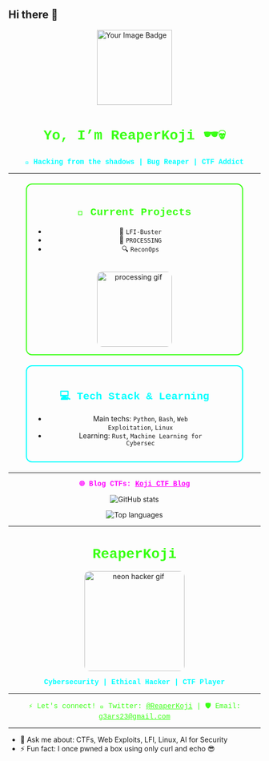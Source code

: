 ## Hi there 👋

<img src="https://tryhackme-badges.s3.amazonaws.com/reaperkoji.png" alt="Your Image Badge" width="150" style="border:none; display:block; margin: 0 auto 20px auto;" />

<h1 align="center" style="color:#39ff14; font-family: 'Courier New', monospace;">
  Yo, I’m ReaperKoji 🕶️💀
</h1>

<p align="center" style="color:#00ffff; font-weight:bold; font-family: 'Courier New', monospace;">
  🐚 Hacking from the shadows | Bug Reaper | CTF Addict
</p>

---

<div align="center" style="border: 2px solid #39ff14; padding: 15px; border-radius: 12px; max-width: 400px; margin: 20px auto;">
  
  <h2 style="color:#39ff14; font-family: 'Courier New', monospace;">🚀 Current Projects</h2>
  
  - 🧠 <code>LFI-Buster</code>  
  - 🔄 <code>PROCESSING</code>  
  - 🔍 <code>ReconOps</code>  
  
  <br/>
  <img src="https://media.giphy.com/media/v1.Y2lkPWVjZjA1ZTQ3azdvbzdiZDc1eW81ZWdzMzdtcjVxb3cyMGY5a3F3OXUzeHIwOG93cyZlcD12MV9naWZzX3NlYXJjaCZjdD1n/B8dUiWJmQi4KCQhS9x/giphy.gif" width="150" alt="processing gif" style="border-radius: 10px;" />
</div>

<div align="center" style="border: 2px solid #00ffff; padding: 15px; border-radius: 12px; max-width: 400px; margin: 20px auto;">
  
  <h2 style="color:#00ffff; font-family: 'Courier New', monospace;">💻 Tech Stack & Learning</h2>
  
  - Main techs: <code>Python</code>, <code>Bash</code>, <code>Web Exploitation</code>, <code>Linux</code>  
  - Learning: <code>Rust</code>, <code>Machine Learning for Cybersec</code>
</div>

---

<p align="center" style="font-family: 'Courier New', monospace; color:#ff00ff; font-weight:bold;">
  🌐 Blog CTFs: <a href="https://github.com/ReaperKoji/blog-ctf" style="color:#ff00ff;">Koji CTF Blog</a>
</p>

<p align="center">
  <img src="https://github-readme-stats.vercel.app/api?username=ReaperKoji&show_icons=true&theme=radical&title_color=39ff14&icon_color=00ffff&text_color=cccccc" alt="GitHub stats" />
</p>

<p align="center">
  <img src="https://github-readme-stats.vercel.app/api/top-langs/?username=ReaperKoji&layout=compact&theme=radical" alt="Top languages" />
</p>

---

<h1 align="center" style="color:#39ff14; font-family: 'Courier New', monospace;">
  ReaperKoji
</h1>

<p align="center">
  <img src="https://media.giphy.com/media/v1.Y2lkPTc5MGI3NjExejZ0M3R0cXFyMjA0eGtsY3FpMGZzYnhkbmo1Znd2cjM1cjJucWpmMSZlcD12MV9naWZzX3NlYXJjaCZjdD1n/o0vwzuFwCGAFO/giphy.gif" width="200" alt="neon hacker gif" style="border-radius: 10px;" />
</p>

<p align="center" style="color:#00ffff; font-weight:bold; font-family: 'Courier New', monospace;">
  Cybersecurity | Ethical Hacker | CTF Player
</p>

---

<p align="center" style="color:#39ff14; font-family: 'Courier New', monospace;">
  ⚡ Let's connect!  
  🦾 Twitter: <a href="https://twitter.com/ReaperKoji" style="color:#39ff14;">@ReaperKoji</a> |  
  🛡️ Email: <a href="mailto:g3ars23@gmail.com" style="color:#39ff14;">g3ars23@gmail.com</a>
</p>

---

- 💬 Ask me about: CTFs, Web Exploits, LFI, Linux, AI for Security  
- ⚡ Fun fact: I once pwned a box using only curl and echo 😎
